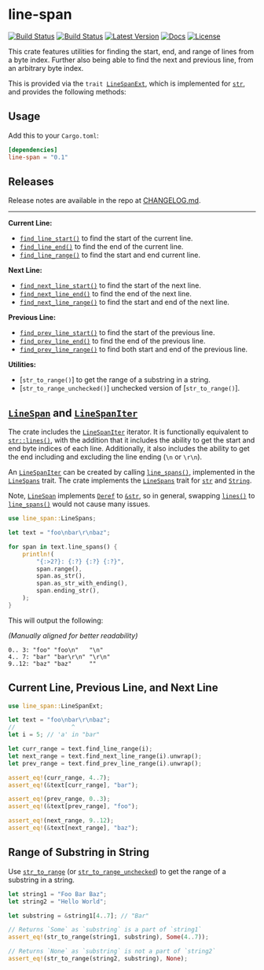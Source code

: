 # line-span

[![Build Status](https://github.com/vallentin/line-span/workflows/Rust/badge.svg)](https://github.com/vallentin/line-span/actions?query=workflow%3ARust)
[![Build Status](https://travis-ci.org/vallentin/line-span.svg?branch=master)](https://travis-ci.org/vallentin/line-span)
[![Latest Version](https://img.shields.io/crates/v/line-span.svg)](https://crates.io/crates/line-span)
[![Docs](https://docs.rs/line-span/badge.svg)](https://docs.rs/line-span)
[![License](https://img.shields.io/github/license/vallentin/line-span.svg)](https://github.com/vallentin/line-span)

This crate features utilities for finding the start, end, and range of
lines from a byte index. Further also being able to find the next and
previous line, from an arbitrary byte index.

This is provided via the <code>trait [LineSpanExt]</code>, which is
implemented for [`str`], and provides the following methods:

## Usage

Add this to your `Cargo.toml`:

```toml
[dependencies]
line-span = "0.1"
```

## Releases

Release notes are available in the repo at [CHANGELOG.md].

-----

**Current Line:**

- [`find_line_start()`](https://docs.rs/line-span/*/line_span/trait.LineSpanExt.html#tymethod.find_line_start) to find the start of the current line.
- [`find_line_end()`](https://docs.rs/line-span/*/line_span/trait.LineSpanExt.html#tymethod.find_line_end) to find the end of the current line.
- [`find_line_range()`](https://docs.rs/line-span/*/line_span/trait.LineSpanExt.html#tymethod.find_line_range) to find the start and end current line.

**Next Line:**

- [`find_next_line_start()`](https://docs.rs/line-span/*/line_span/trait.LineSpanExt.html#tymethod.find_next_line_start) to find the start of the next line.
- [`find_next_line_end()`](https://docs.rs/line-span/*/line_span/trait.LineSpanExt.html#tymethod.find_next_line_end) to find the end of the next line.
- [`find_next_line_range()`](https://docs.rs/line-span/*/line_span/trait.LineSpanExt.html#tymethod.find_next_line_range) to find the start and end of the next line.

**Previous Line:**

- [`find_prev_line_start()`](https://docs.rs/line-span/*/line_span/trait.LineSpanExt.html#tymethod.find_prev_line_start) to find the start of the previous line.
- [`find_prev_line_end()`](https://docs.rs/line-span/*/line_span/trait.LineSpanExt.html#tymethod.find_prev_line_end) to find the end of the previous line.
- [`find_prev_line_range()`](https://docs.rs/line-span/*/line_span/trait.LineSpanExt.html#tymethod.find_prev_line_range) to find both start and end of the previous line.

**Utilities:**

- [`str_to_range()`] to get the range of a substring in a string.
- [`str_to_range_unchecked()`] unchecked version of [`str_to_range()`].

[`str_to_range`]: https://docs.rs/line-span/*/line_span/fn.str_to_range.html
[`str_to_range_unchecked`]: https://docs.rs/line-span/*/line_span/fn.str_to_range_unchecked.html

## [`LineSpan`] and [`LineSpanIter`]

The crate includes the [`LineSpanIter`] iterator. It is functionally equivalent to [`str::lines()`],
with the addition that it includes the ability to get the start and end byte indices of each line.
Additionally, it also includes the ability to get the end including and excluding the line ending (`\n` or `\r\n`).

An [`LineSpanIter`] can be created by calling [`line_spans()`](https://docs.rs/line-span/*/line_span/trait.LineSpans.html#tymethod.line_spans), implemented in the [`LineSpans`] trait. The crate implements the [`LineSpans`] trait for [`str`] and [`String`].

Note, [`LineSpan`] implements [`Deref`] to [`&str`], so in general,
swapping [`lines()`] to [`line_spans()`] would not cause many issues.

```rust
use line_span::LineSpans;

let text = "foo\nbar\r\nbaz";

for span in text.line_spans() {
    println!(
        "{:>2?}: {:?} {:?} {:?}",
        span.range(),
        span.as_str(),
        span.as_str_with_ending(),
        span.ending_str(),
    );
}
```

This will output the following:

_(Manually aligned for better readability)_

```text
0.. 3: "foo" "foo\n"   "\n"
4.. 7: "bar" "bar\r\n" "\r\n"
9..12: "baz" "baz"     ""
```

## Current Line, Previous Line, and Next Line

```rust
use line_span::LineSpanExt;

let text = "foo\nbar\r\nbaz";
//                ^
let i = 5; // 'a' in "bar"

let curr_range = text.find_line_range(i);
let next_range = text.find_next_line_range(i).unwrap();
let prev_range = text.find_prev_line_range(i).unwrap();

assert_eq!(curr_range, 4..7);
assert_eq!(&text[curr_range], "bar");

assert_eq!(prev_range, 0..3);
assert_eq!(&text[prev_range], "foo");

assert_eq!(next_range, 9..12);
assert_eq!(&text[next_range], "baz");
```

## Range of Substring in String

Use [`str_to_range`] (or [`str_to_range_unchecked`]) to get the
range of a substring in a string.

```rust
let string1 = "Foo Bar Baz";
let string2 = "Hello World";

let substring = &string1[4..7]; // "Bar"

// Returns `Some` as `substring` is a part of `string1`
assert_eq!(str_to_range(string1, substring), Some(4..7));

// Returns `None` as `substring` is not a part of `string2`
assert_eq!(str_to_range(string2, substring), None);
```

[CHANGELOG.md]: CHANGELOG.md

[LineSpanExt]: https://docs.rs/line-span/*/line_span/trait.LineSpanExt.html
[`LineSpan`]: https://docs.rs/line-span/*/line_span/struct.LineSpan.html
[`LineSpanIter`]: https://docs.rs/line-span/*/line_span/struct.LineSpanIter.html
[`LineSpans`]: https://docs.rs/line-span/*/line_span/trait.LineSpans.html
[`line_spans()`]: https://docs.rs/line-span/*/line_span/trait.LineSpans.html#tymethod.line_spans
[`Deref`]: https://doc.rust-lang.org/stable/std/ops/trait.Deref.html

[`str`]: https://doc.rust-lang.org/stable/std/primitive.str.html
[`&str`]: https://doc.rust-lang.org/stable/std/primitive.str.html
[`lines()`]: https://doc.rust-lang.org/stable/std/primitive.str.html#method.lines
[`str::lines()`]: https://doc.rust-lang.org/stable/std/primitive.str.html#method.lines

[`String`]: https://doc.rust-lang.org/stable/std/string/struct.String.html
